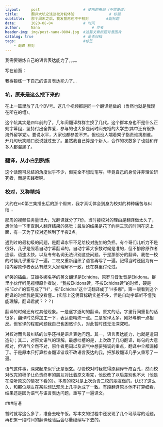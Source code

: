 ```yaml
---
layout:     post   				    # 使用的布局（不需要改）
title:      翻译大坑之浅谈校对初体验 				# 标题 
subtitle:   那个周末之后，我发誓再也不干校对        #副标题
date:       2020-08-04 				# 时间
author:     Nana 						# 作者
header-img: img/post-nana-0804.jpg 	#这篇文章标题背景图片
catalog: true 						# 是否归档
tags:								#标签
    - 翻译 校对
---
```


我需要锻炼自己的语言表达能力了。。。。

写在前面：

我得锻炼一下自己的语言表达能力了...

### 坑，原来是这么挖下来的

在上一篇里放了几个BV号。这几个视频都是同一个翻译组做的（当然也就是我现在所在的组）。

这个坑其实是四年前的了。几年间翻译群群主换了几代。这个群本身也不是什么正规字幕组，坚持付出全靠爱，参与的也大多是闲时间充裕的大学生(其中还有很多海外留学党)。要说水平，大家也都参差不齐。但也没人端着架子指责谁挑剔谁。开几句玩笑随口说说就过去了。虽然我自己算是个新人，合作的次数多了也就和许多人都混熟了。

### 翻译，从小白到熟练

这个话题可总结的角度似乎不少，但完全不想动笔写。毕竟自己的身份并非理论研究者，而是实践者啊。

### 校对，又称精炖

大约在re0第三集播出后的那个周末，我才真切体会到身为校对的种种痛苦与纠结...

那周的视频任务量很大，光翻译就分了7份。当时接校对的理由是翻译做太久了，想体验一下审查别人翻译结果的感觉；最后的结果是花了约两三天的时间在这上面，有一天为了校对还熬到了半夜2点。

遇到过的最初级的问题，是翻译水平不足给校对施加的负担。有个哥们儿听力不是很好，几乎是照着自动字幕翻译的。自动字幕大多数时候是准的，但不排除原作者连读、语速太快，以及专有名词无法识别这些问题。于是那部分的翻译，我在一校的时候几乎重写了一遍，二校又重新组织了语言再写了一遍。记得当时还因为有一段内容原作者表达有歧义大家理解不一致，还在群里讨论过。

好笑的插曲。艾姬多娜名字的英文翻译是Echidna，原罗马音发音是Ekidona。群里小伙伴听见视频原作者说，“我按Ekidona读，不按Echidna读”的时候，硬是把"Echi"的音写成了"H"，把"Echidna"这个词翻译成了"H多娜"。第一眼看到这个翻译的时候我是真没看懂... (实际上这俩音标确实差不多，但是自动字幕听不懂我能理解，翻译君就？？？)

翻译的时候还有过其他现象。一是逐字逐句的翻译。原文的话，字里行间重复的话很多，翻译时总得加工一下，表达更精炼一点。二是省译太多。刚好与前一点相反。但省译的程度问题我自己也困惑许久，对此暂时还无法深究吧。

对校对而言最纠结的似乎还得是语言表达问题。其一，语言表达能力，也就是遣词造句；其二，对原文语气的理解。最想吐槽的是，上次改了几句翻译，每句的大意都对，但语气全然不对，原作者用词以及语气中想要强调的重点，翻译中全都漏掉了。于是原本只打算检查翻译错误不改语言表达的我，把那段翻译几乎又重写了一遍。

语气这件事，深究起来似乎还是很玄。尽管校对时我觉得原翻译千疮百孔，然而校对改完的稿子让负责终审的朋友对比着原文看完，他说改了以后差别也不大（他是在没听原文的情况下看的）。本周的校对是上次负责二校的朋友做的。认识了这么久，和那位朋友在某些想法观念上几乎达成了一致。有段翻译原本他不打算细看，结果还是因为语气与语言表达问题，重写了一遍译文。

###结语

暂时就写这么多了，准备去吃午饭。写本文的过程中还发现了几个可续写的话题，再积累一段时间的翻译经验后会尽量继续写下去的。